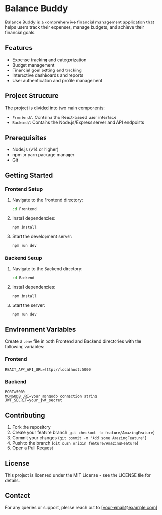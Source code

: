 # Balance Buddy

Balance Buddy is a comprehensive financial management application that helps users track their expenses, manage budgets, and achieve their financial goals.

## Features

- Expense tracking and categorization
- Budget management
- Financial goal setting and tracking
- Interactive dashboards and reports
- User authentication and profile management

## Project Structure

The project is divided into two main components:

- `Frontend/`: Contains the React-based user interface
- `Backend/`: Contains the Node.js/Express server and API endpoints

## Prerequisites

- Node.js (v14 or higher)
- npm or yarn package manager
- Git

## Getting Started

### Frontend Setup

1. Navigate to the Frontend directory:

   ```bash
   cd Frontend
   ```

2. Install dependencies:

   ```bash
   npm install
   ```

3. Start the development server:
   ```bash
   npm run dev
   ```

### Backend Setup

1. Navigate to the Backend directory:

   ```bash
   cd Backend
   ```

2. Install dependencies:

   ```bash
   npm install
   ```

3. Start the server:
   ```bash
   npm run dev
   ```

## Environment Variables

Create a `.env` file in both Frontend and Backend directories with the following variables:

### Frontend

```
REACT_APP_API_URL=http://localhost:5000
```

### Backend

```
PORT=5000
MONGODB_URI=your_mongodb_connection_string
JWT_SECRET=your_jwt_secret
```

## Contributing

1. Fork the repository
2. Create your feature branch (`git checkout -b feature/AmazingFeature`)
3. Commit your changes (`git commit -m 'Add some AmazingFeature'`)
4. Push to the branch (`git push origin feature/AmazingFeature`)
5. Open a Pull Request

## License

This project is licensed under the MIT License - see the LICENSE file for details.

## Contact

For any queries or support, please reach out to [your-email@example.com]

